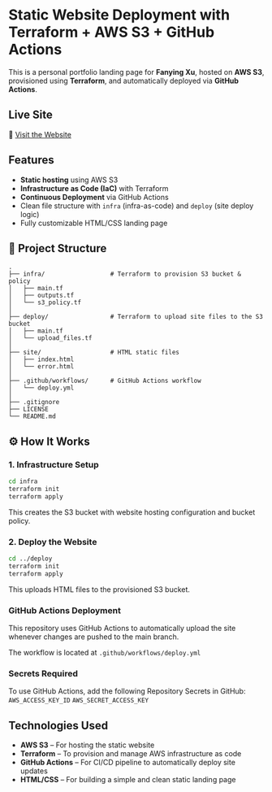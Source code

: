 #  Static Website Deployment with Terraform + AWS S3 + GitHub Actions

This is a personal portfolio landing page for **Fanying Xu**, hosted on **AWS S3**, provisioned using **Terraform**, and automatically deployed via **GitHub Actions**.

## Live Site

🔗 [Visit the Website](http://fanyingxu-portfolio-site-0419.s3-website-us-east-1.amazonaws.com/)  

##  Features

-  **Static hosting** using AWS S3
-  **Infrastructure as Code (IaC)** with Terraform
-  **Continuous Deployment** via GitHub Actions
-  Clean file structure with `infra` (infra-as-code) and `deploy` (site deploy logic)
-  Fully customizable HTML/CSS landing page

## 📁 Project Structure

```
.
├── infra/                  # Terraform to provision S3 bucket & policy
│   ├── main.tf
│   ├── outputs.tf
│   └── s3_policy.tf
│
├── deploy/                 # Terraform to upload site files to the S3 bucket
│   ├── main.tf
│   └── upload_files.tf
│
├── site/                   # HTML static files
│   ├── index.html
│   └── error.html
│
├── .github/workflows/      # GitHub Actions workflow
│   └── deploy.yml
│
├── .gitignore
├── LICENSE
└── README.md
```

## ⚙️ How It Works

### 1. Infrastructure Setup

```bash
cd infra
terraform init
terraform apply
```
This creates the S3 bucket with website hosting configuration and bucket policy.


### 2. Deploy the Website
```bash
cd ../deploy
terraform init
terraform apply
```

This uploads HTML files to the provisioned S3 bucket.

### GitHub Actions Deployment

This repository uses GitHub Actions to automatically upload the site whenever changes are pushed to the main branch.

The workflow is located at `.github/workflows/deploy.yml`

 ### Secrets Required
To use GitHub Actions, add the following Repository Secrets in GitHub:
`AWS_ACCESS_KEY_ID` 
`AWS_SECRET_ACCESS_KEY`

## Technologies Used

- **AWS S3** – For hosting the static website
- **Terraform** – To provision and manage AWS infrastructure as code
- **GitHub Actions** – For CI/CD pipeline to automatically deploy site updates
- **HTML/CSS** – For building a simple and clean static landing page


